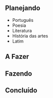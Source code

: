## Planejando
- Português  
- Poesia  
- Literatura  
- História das artes  
- Latim  

## A Fazer

## Fazendo

## Concluído